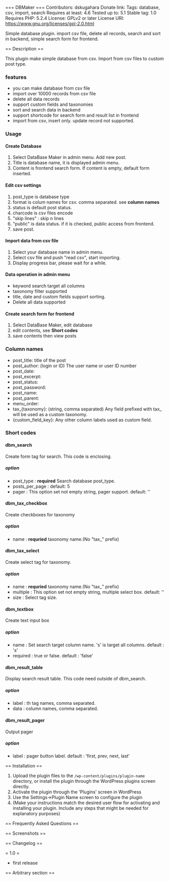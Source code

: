 === DBMaker ===
Contributors: dskugahara
Donate link: 
Tags: database, csv, import, search
Requires at least: 4.6
Tested up to: 5.1
Stable tag: 1.0
Requires PHP: 5.2.4
License: GPLv2 or later
License URI: https://www.gnu.org/licenses/gpl-2.0.html

Simple database plugin. import csv file, delete all records, 
search and sort in backend, simple search form for frontend.

== Description ==

This plugin make simple database from csv.
Import from csv files to custom post type.

### features
* you can make database from csv file
* import over 10000 records from csv file
* delete all data records
* support custom fields and taxonomies
* sort and search data in backend
* support shortcode for search form and result list in frontend
* import from csv, insert only. update record not supported.

### Usage

#### Create Database
1. Select DataBase Maker in admin menu. Add new post.
1. Title is database name, it is displayed admin menu.
1. Content is frontend search form. If content is empty, default form inserted.
#### Edit csv settings
1. post_type is database type
1. format is colum names for csv. comma separated. see **column names**
1. status is default post status.
1. charcode is csv files encode
1. "skip lines" : skip n lines
1. "public" is data status. if it is checked, public access from frontend.
1. save post. 

#### Import data from csv file
1. Select your database name  in admin menu.
1. Select csv file and push "read csv", start importing.
1. Display progress bar, please wait for a while.

#### Data operation in admin menu
* keyword search target all columns
* taxonomy filter supported
* title, date and  custom fields support sorting.
* Delete all data supported

#### Create search form for frontend
1. Select DataBase Maker, edit database
1. edit contents, see **Short codes**
1. save contents then view posts

### Column names
* post_title: title of the post
* post_author: (login or ID) The user name or user ID number
* post_date:
* post_excerpt:
* post_status:
* post_password:
* post_name:
* post_parent:
* menu_order:
* tax_{taxonomy}: (string, comma separated) Any field prefixed with tax_ will be used as a custom taxonomy.
* {custom_field_key}: Any other column labels used as custom field.

### Short codes

#### dbm_search
Create form tag for search. This code is enclosing.

##### option
* post_type : **required** Search database post_type.
* posts_per_page : default: 5
* pager : This option set not empty string, pager support. default: ''

#### dbm_tax_checkbox
Create checkboxes for taxonomy

##### option
* name : **requried** taxonomy name.(No "tax_" prefix)

#### dbm_tax_select
Create select tag for taxonomy.

##### option
* name : **requried** taxonomy name.(No "tax_" prefix)
* multiple : This option set not empty string, multiple select box. default: ''
* size : Select tag size.

#### dbm_textbox
Create text input box

##### option
* name : Set search target column name. 's' is target all columns. default : 's'
* required : true or false.  default : 'false'

#### dbm_result_table
Display search result table. This code need outside of dbm_search.

##### option
* label : th tag names, comma separated.
* data : column names, comma separated.

#### dbm_result_pager
Output pager

##### option
* label : pager button label. default : 'first, prev, next, last'

== Installation ==

1. Upload the plugin files to the `/wp-content/plugins/plugin-name` directory, or install the plugin through the WordPress plugins screen directly.
1. Activate the plugin through the 'Plugins' screen in WordPress
1. Use the Settings->Plugin Name screen to configure the plugin
1. (Make your instructions match the desired user flow for activating and installing your plugin. Include any steps that might be needed for explanatory purposes)


== Frequently Asked Questions ==


== Screenshots ==


== Changelog ==

= 1.0 =
* first release


== Arbitrary section ==


